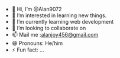 - 👋 Hi, I’m @Alan9072
- 👀 I’m interested in learning new things.
- 🌱 I’m currently learning web development
- 💞️ I’m looking to collaborate on
- 📫 Mail me :alanjoy456@gmail.com
- 😄 Pronouns: He/him
- ⚡ Fun fact: ...

<!---
Alan9072/Alan9072 is a ✨ special ✨ repository because its `README.md` (this file) appears on your GitHub profile.
You can click the Preview link to take a look at your changes.
--->
